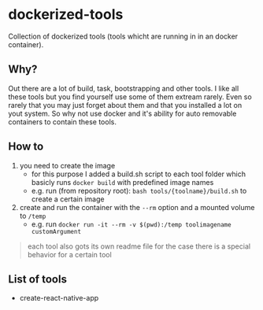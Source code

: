 # dockerized-tools

Collection of dockerized tools (tools whicht are running in in an docker container).

## Why?
Out there are a lot of build, task, bootstrapping and other tools.
I like all these tools but you find yourself use some of them extream rarely.
Even so rarely that you may just forget about them and that you installed a lot on yout system.
So why not use docker and it's ability for auto removable containers to contain these tools.

## How to
1. you need to create the image
    - for this purpose I added a build.sh script to each tool folder which basicly runs `docker build` with predefined image names
    - e.g. run (from repository root): `bash tools/{toolname}/build.sh` to create a certain image
2. create and run the container with the `--rm` option and a mounted volume to `/temp`
    - e.g. run `docker run -it --rm -v $(pwd):/temp toolimagename customArgument`

> each tool also gots its own readme file for the case there is a special behavior for a certain tool

## List of tools

- create-react-native-app

